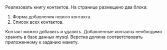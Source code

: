 Реализовать книгу контактов. 
На странице размещено два блока: 
1.  Форма добавления нового контакта. 
2.  Список всех контактов.

Контакт можно добавить и удалить.
Добавленные контакты необходимо хранить в базе данных mysql.
Верстка должна соответствовать приложенному к заданию макету. 

